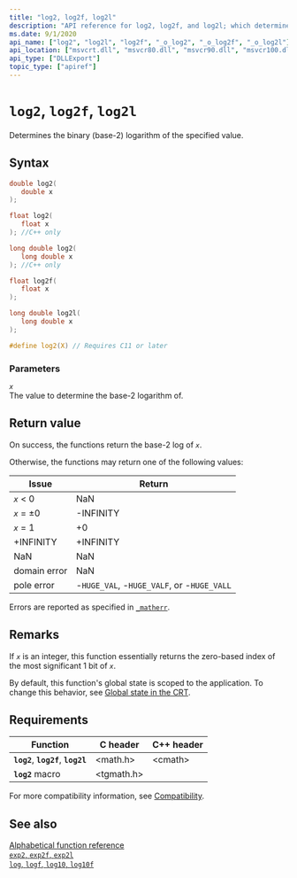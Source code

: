 ```yaml
---
title: "log2, log2f, log2l"
description: "API reference for log2, log2f, and log2l; which determine the binary (base-2) logarithm of the specified value."
ms.date: 9/1/2020
api_name: ["log2", "log2l", "log2f", "_o_log2", "_o_log2f", "_o_log2l"]
api_location: ["msvcrt.dll", "msvcr80.dll", "msvcr90.dll", "msvcr100.dll", "msvcr100_clr0400.dll", "msvcr110.dll", "msvcr110_clr0400.dll", "msvcr120.dll", "msvcr120_clr0400.dll", "ucrtbase.dll", "api-ms-win-crt-math-l1-1-0.dll"]
api_type: ["DLLExport"]
topic_type: ["apiref"]
---
```

# `log2`, `log2f`, `log2l`

Determines the binary (base-2) logarithm of the specified value.

## Syntax

```C
double log2(
   double x
);

float log2(
   float x
); //C++ only

long double log2(
   long double x
); //C++ only

float log2f(
   float x
);

long double log2l(
   long double x
);

#define log2(X) // Requires C11 or later
```

### Parameters

*`x`*\
The value to determine the base-2 logarithm of.

## Return value

On success, the functions return the base-2 log of *`x`*.

Otherwise, the functions may return one of the following values:

| Issue | Return |
|---|---|
| *`x`* < 0 | NaN |
| *`x`* = ±0 | -INFINITY |
| *`x`* = 1 | +0 |
| +INFINITY | +INFINITY |
| NaN | NaN |
| domain error | NaN |
| pole error | -`HUGE_VAL`, -`HUGE_VALF`, or -`HUGE_VALL` |

Errors are reported as specified in [`_matherr`](matherr.md).

## Remarks

If *`x`* is an integer, this function essentially returns the zero-based index of the most significant 1 bit of *`x`*.

By default, this function's global state is scoped to the application. To change this behavior, see [Global state in the CRT](../global-state.md).

## Requirements

| Function | C header | C++ header |
|---|---|---|
| **`log2`**, **`log2f`**, **`log2l`** | \<math.h> | \<cmath> |
| **`log2`** macro | \<tgmath.h> |  |

For more compatibility information, see [Compatibility](../compatibility.md).

## See also

[Alphabetical function reference](crt-alphabetical-function-reference.md)\
[`exp2`, `exp2f`, `exp2l`](exp2-exp2f-exp2l.md)\
[`log`, `logf`, `log10`, `log10f`](log-logf-log10-log10f.md)
